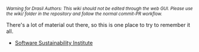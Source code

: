 <small><i>Warning for Drasil Authors: This wiki should not be edited through the web GUI. Please use the wiki/ folder in the repository and follow the normal commit-PR workflow.</i></small>

There's a lot of material out there, so this is one place to try to remember it all.

- [Software Sustainability Institute](https://www.software.ac.uk/)